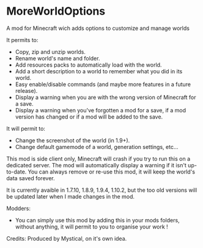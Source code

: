 # MoreWorldOptions
A mod for Minecraft wich adds options to customize and manage worlds

It permits to:
- Copy, zip and unzip worlds.
- Rename world's name and folder.
- Add resources packs to automatically load with the world.
- Add a short description to a world to remember what you did in its world.
- Easy enable/disable commands (and maybe more features in a future release).
- Display a warning when you are with the wrong version of Minecraft for a save.
- Display a warning when you've forgotten a mod for a save, if a mod version has changed or if a mod will be added to the save.

It will permit to:
- Change the screenshot of the world (in 1.9+).
- Change default gamemode of a world, generation settings, etc...

This mod is side client only, Minecraft will crash if you try to run this on a dedicated server.
The mod will automatically display a warning if it isn't up-to-date.
You can always remove or re-use this mod, it will keep the world's data saved forever.

It is currently avaible in 1.7.10, 1.8.9, 1.9.4, 1.10.2, but the too old versions will be updated later when I made changes in the mod.

Modders:
- You can simply use this mod by adding this in your mods folders, without anything, it will permit to you to organise your work !

Credits: Produced by Mystical, on it's own idea.
